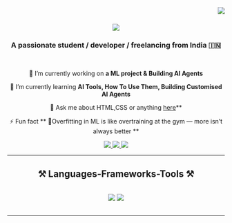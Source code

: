 <img align="right" src="https://visitor-badge.laobi.icu/badge?page_id=KSanju10.KSanju10" />

<h1 align="center">
    <img src="https://readme-typing-svg.herokuapp.com/?font=Righteous&size=35&center=true&vCenter=true&width=500&height=70&duration=4000&lines=Hi+There!+👋;+I'm+Sanjay+Kumar..!;" />
</h1>

<h3 align="center">A passionate student / developer / freelancing from India 🇮🇳 </h3>

<br/>

<div align="center">
 
 🔭 I’m currently working on **a ML project & Building AI Agents**
 
 🌱 I’m currently learning **AI Tools, How To Use Them, Building Customised AI Agents**

💬 Ask me about HTML,CSS or anything [here](https://github.com/KSanju10/KSanju10/issues)**

⚡ Fun fact ** 🧠Overfitting in ML is like overtraining at the gym — more isn’t always better **

 </div>

<div align="center"> 
  <a href="mailto:ksanjusk10@gmail.com">
    <img src="https://img.shields.io/badge/Gmail-333333?style=for-the-badge&logo=gmail&logoColor=red" />
  </a>
  <a href="https://www.linkedin.com/in/sanjay-kumarsk10/" target="_blank">
    <img src="https://img.shields.io/badge/LinkedIn-0077B5?style=for-the-badge&logo=linkedin&logoColor=white" target="_blank" />
  </a>
  <a href="https://KSanju10.github.io" target="_blank">
     <img src="https://img.shields.io/badge/Portfolio-FF5722?style=for-the-badge&logo=todoist&logoColor=white" target="_blank" />
  </a>
</div>

<hr/>

<h2 align="center">⚒️ Languages-Frameworks-Tools ⚒️</h2>
<br/>
<div align="center">
    <img src="https://skillicons.dev/icons?i=html,css,vscode,cursor,blackbox.ai,trea,github,git" />
    <img src="https://skillicons.dev/icons?i=python,c,java,mysql" /><br>
</div>

<br/>
<hr/>

